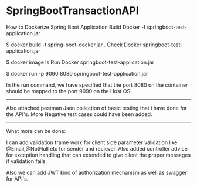 # SpringBootTransactionAPI

How to Dockerize Spring Boot Application
Build Docker -f springboot-test-application.jar

$ docker build -t spring-boot-docker.jar .
Check Docker springboot-test-application.jar

$ docker image ls
Run Docker springboot-test-application.jar

$ docker run -p 9090:8080 springboot-test-application.jar

In the run command, we have specified that the port 8080 on the container should be mapped to the port 9090 on the Host OS.

*****************************

Also attached postman Json collection of basic testing that i have done for the API's.
More Negative test cases could have been added.

************************************
What more can be done:

I can add validation frame work for client side parameter validation like @Email,@NotNull etc for sender and reciever. Also added controller advice for exception handling that can extended to give client the proper messages if validation fails.

Also we can add JWT kind of authorization mechanism as well as swagger for API's.
